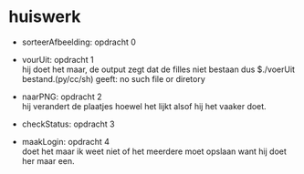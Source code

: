 # huiswerk
* sorteerAfbeelding: opdracht 0 <br>

* vourUit: opdracht 1 <br>
hij doet het maar, de output zegt dat de filles niet bestaan dus $./voerUit bestand.(py/cc/sh) geeft: no such file or diretory

* naarPNG: opdracht 2 <br>
hij verandert de plaatjes hoewel het lijkt alsof hij het vaaker doet.

* checkStatus: opdracht 3 <br>
* maakLogin: opdracht 4 <br> 
doet het maar ik weet niet of het meerdere moet opslaan want hij doet her maar een.
